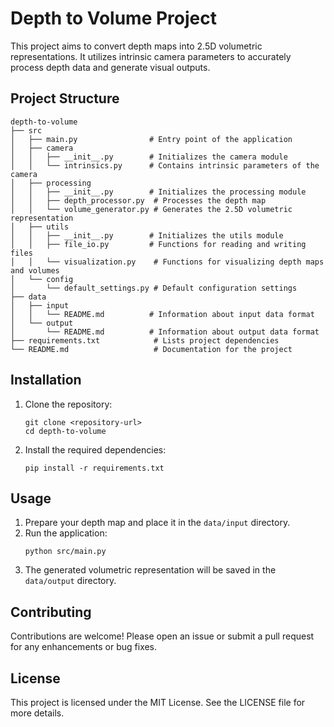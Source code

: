 # Depth to Volume Project

This project aims to convert depth maps into 2.5D volumetric representations. It utilizes intrinsic camera parameters to accurately process depth data and generate visual outputs.

## Project Structure

```
depth-to-volume
├── src
│   ├── main.py                # Entry point of the application
│   ├── camera
│   │   ├── __init__.py        # Initializes the camera module
│   │   └── intrinsics.py      # Contains intrinsic parameters of the camera
│   ├── processing
│   │   ├── __init__.py        # Initializes the processing module
│   │   ├── depth_processor.py  # Processes the depth map
│   │   └── volume_generator.py # Generates the 2.5D volumetric representation
│   ├── utils
│   │   ├── __init__.py        # Initializes the utils module
│   │   ├── file_io.py         # Functions for reading and writing files
│   │   └── visualization.py    # Functions for visualizing depth maps and volumes
│   └── config
│       └── default_settings.py # Default configuration settings
├── data
│   ├── input
│   │   └── README.md          # Information about input data format
│   └── output
│       └── README.md          # Information about output data format
├── requirements.txt            # Lists project dependencies
└── README.md                   # Documentation for the project
```

## Installation

1. Clone the repository:
   ```
   git clone <repository-url>
   cd depth-to-volume
   ```

2. Install the required dependencies:
   ```
   pip install -r requirements.txt
   ```

## Usage

1. Prepare your depth map and place it in the `data/input` directory.
2. Run the application:
   ```
   python src/main.py
   ```
3. The generated volumetric representation will be saved in the `data/output` directory.

## Contributing

Contributions are welcome! Please open an issue or submit a pull request for any enhancements or bug fixes.

## License

This project is licensed under the MIT License. See the LICENSE file for more details.